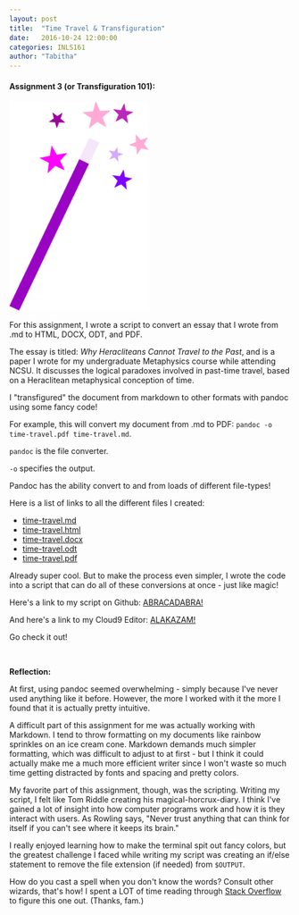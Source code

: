 ```yaml
---
layout: post
title:  "Time Travel & Transfiguration"
date:   2016-10-24 12:00:00
categories: INLS161
author: "Tabitha"
---
```

#### **Assignment 3 (or Transfiguration 101):**

<img src="/images/wand.png" border="0" alt="magic wand" style="width:250px;height:375px" class ="right">

For this assignment, I wrote a script to convert an essay that I wrote from .md to HTML, DOCX, ODT, and PDF.

<!--- A brief description (abstract) of your written work -->
The essay is titled: *Why Heracliteans Cannot Travel to the Past*, and is a paper I wrote for my undergraduate Metaphysics course while attending NCSU. 
It discusses the logical paradoxes involved in past-time travel, based on a Heraclitean metaphysical conception of time.

<!--- A description of what you did to get it into multiple formats -->
I "transfigured" the document from markdown to other formats with pandoc using some fancy code!

For example, this will convert my document from .md to PDF: `pandoc -o time-travel.pdf time-travel.md`. 

`pandoc` is the file converter. 

`-o` specifies the output. 

Pandoc has the ability convert to and from loads of different file-types!

<!--- A list of the files in your blog post. Link these! -->
Here is a list of links to all the different files I created:

* <a href="https://github.com/inls161/assignment-3-tfrahm/blob/master/time-travel.md">time-travel.md</a>
* <a href="https://github.com/inls161/assignment-3-tfrahm/blob/master/time-travel.html">time-travel.html</a>
* <a href="https://github.com/inls161/assignment-3-tfrahm/blob/master/time-travel.docx">time-travel.docx</a>
* <a href="https://github.com/inls161/assignment-3-tfrahm/blob/master/time-travel.odt">time-travel.odt</a>
* <a href="https://github.com/inls161/assignment-3-tfrahm/blob/master/time-travel.pdf">time-travel.pdf</a>

<!--- Links to all of your source and output files, and your script on Github. -->
Already super cool. But to make the process even simpler, I wrote the code into a script that can do all of these conversions at once - <span class="spark" font-size="12px">just like magic!</span>

Here's a link to my script on Github: 
<a href="https://github.com/inls161/assignment-3-tfrahm/blob/master/tfrahm-convert-docs.sh">
ABRACADABRA!
</a>

And here's a link to my Cloud9 Editor: 
<a href="https://ide.c9.io/tfrahm/assignment-3">
ALAKAZAM!
</a>

Go check it out!

<!--- Share your Cloud9 workspace with me and place a link to your Editor in the post. 
<!--- I should be able to run your script so you need to give me read-write permissions. -->

<br/>

<!--- Reflections on any challenges you encountered, 'aha' moments you had, etc. -->
**Reflection:**

At first, using pandoc seemed overwhelming - simply because I've never used anything like it before.
However, the more I worked with it the more I found that it is actually pretty intuitive.

A difficult part of this assignment for me was actually working with Markdown. I tend to throw formatting 
on my documents like rainbow sprinkles on an ice cream cone. 
Markdown demands much simpler formatting, which was difficult to adjust to at first - but I think 
it could actually make me a much more efficient writer since
I won't waste so much time getting distracted by fonts and spacing and pretty colors.

My favorite part of this assignment, though, was the scripting. Writing my script, 
I felt like Tom Riddle creating his magical-horcrux-diary. I think I've gained a lot of insight into how computer
programs work and how it is they interact with users. As Rowling says,
"Never trust anything that can think for itself if you can't see where it keeps its brain."

I really enjoyed learning how to make the terminal spit out fancy colors, but the greatest
challenge I faced while writing my script was creating an if/else statement to remove the file extension (if needed) from `$OUTPUT`.

How do you cast a spell when you don't know the words? Consult other wizards, that's how! I spent a LOT of time reading through
<a href="http://stackoverflow.com/">Stack Overflow</a> to figure this one out. (Thanks, fam.) 